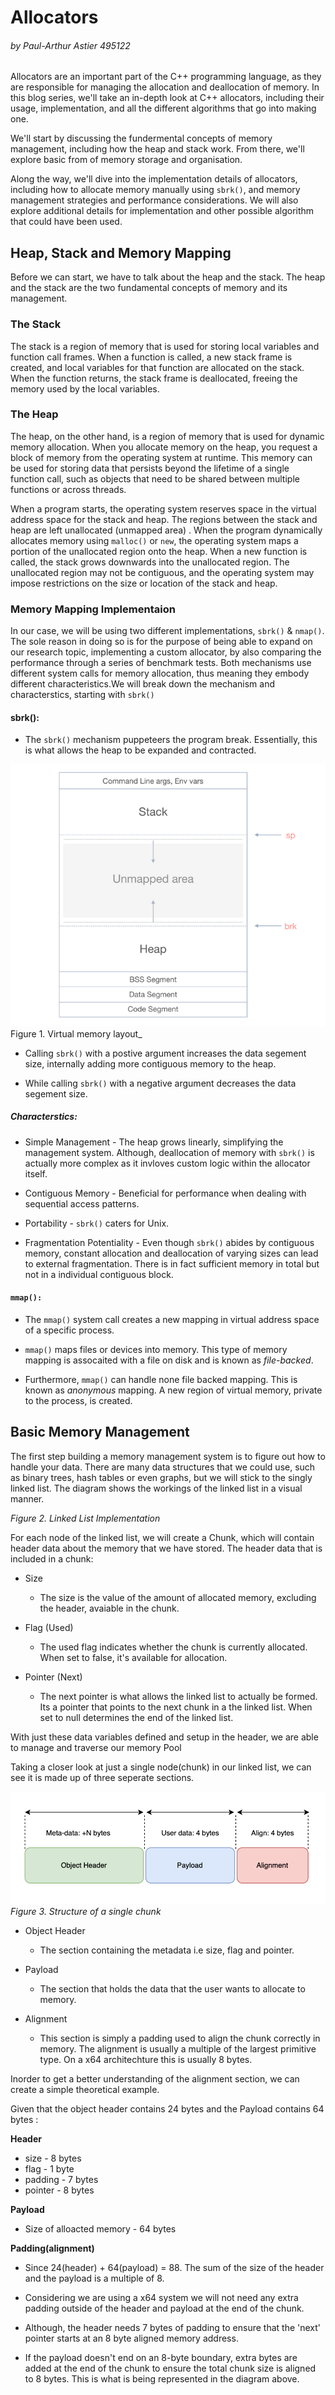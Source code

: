 # Allocators

###### by Paul-Arthur Astier 495122

Allocators are an important part of the C++ programming language, as they are responsible for managing the allocation
and deallocation of memory. In this blog series, we'll take an in-depth look at C++ allocators, including their usage,
implementation, and all the different algorithms that go into making one.

We'll start by discussing the fundermental concepts of memory management, including how the heap and stack work. From there, we'll
explore basic from of memory storage and organisation.

Along the way, we'll dive into the implementation details of allocators, including how to allocate memory manually using
`sbrk()`, and memory management strategies and performance considerations. We will also explore additional details
for implementation and other possible algorithm that could have been used.

## Heap, Stack and Memory Mapping

Before we can start, we have to talk about the heap and the stack. The heap and the stack are the two fundamental
concepts of memory and its management.

### The Stack

The stack is a region of memory that is used for storing local variables and function call frames. When a function is
called, a new stack frame is created, and local variables for that function are allocated on the stack. When the
function returns, the stack frame is deallocated, freeing the memory used by the local variables.

### The Heap

The heap, on the other hand, is a region of memory that is used for dynamic memory allocation. When you allocate memory
on the heap, you request a block of memory from the operating system at runtime. This memory can be used for storing
data that persists beyond the lifetime of a single function call, such as objects that need to be shared between
multiple functions or across threads.

When a program starts, the operating system reserves space in the virtual address space for the stack and heap. The
regions between the stack and heap are left unallocated (unmapped area) . When the program dynamically allocates memory
using `malloc()` or `new`, the operating system maps a portion of the unallocated region onto the heap. When a
new function is called, the stack grows downwards into the unallocated region. The unallocated region may not be
contiguous, and the operating system may impose restrictions on the size or location of the stack and heap.

### Memory Mapping Implementaion

In our case, we will be using two different implementations, `sbrk()` & `nmap()`. The sole reason in doing so is for the purpose of being able to expand on our research topic, implementing a custom allocator, by also comparing the performance through a series of benchmark tests. Both mechanisms use different system calls for memory allocation, thus meaning they embody different characteristics.We will break down the mechanism and characterstics, starting with `sbrk()`

#### sbrk():

- The `sbrk()` mechanism puppeteers the program break. Essentially, this is what allows the heap to be expanded and contracted.

![alt text](image.png)Figure 1. Virtual memory layout\_

- Calling `sbrk()` with a postive argument increases the data segement size, internally adding more contiguous memory to the heap.

- While calling `sbrk()` with a negative argument decreases the data segement size.

##### Characterstics:

- Simple Management - The heap grows linearly, simplifying the management system. Although, deallocation of memory with `sbrk()` is actually more complex as it invloves custom logic within the allocator itself.

- Contiguous Memory - Beneficial for performance when dealing with sequential access patterns.

- Portability - `sbrk()` caters for Unix.

- Fragmentation Potentiality - Even though `sbrk()` abides by contiguous memory, constant allocation and deallocation of varying sizes can lead to external fragmentation. There is in fact sufficient memory in total but not in a individual contiguous block.

#### `mmap():`

- The `mmap()` system call creates a new mapping in virtual address space of a specific process.

- `mmap()` maps files or devices into memory. This type of memory mapping is assocaited with a file on disk and is known as _file-backed_.

- Furthermore, `mmap()` can handle none file backed mapping. This is known as _anonymous_ mapping. A new region of virtual memory, private to the process, is created.

## Basic Memory Management

The first step building a memory management system is to figure out how to handle your data. There are many data structures that we could use, such as binary trees, hash tables or even graphs, but we will stick to the singly linked list. The diagram shows the workings of the linked list in a visual manner.

_Figure 2. Linked List Implementation_

For each node of the linked list, we will create a Chunk, which will contain header data about the memory that we have stored.
The header data that is included in a chunk:

- Size

  - The size is the value of the amount of allocated memory, excluding the header, avaiable in the chunk.

- Flag (Used)

  - The used flag indicates whether the chunk is currently allocated. When set to false, it's available for allocation.

- Pointer (Next)
  - The next pointer is what allows the linked list to actually be formed. Its a pointer that points to the next chunk in a the linked list. When set to null determines the end of the linked list.

With just these data variables defined and setup in the header, we are able to manage and traverse our memory Pool

Taking a closer look at just a single node(chunk) in our linked list, we can see it is made up of three seperate sections.

![alt text](image-1.png)
_Figure 3. Structure of a single chunk_

- Object Header

  - The section containing the metadata i.e size, flag and pointer.

- Payload

  - The section that holds the data that the user wants to allocate to memory.

- Alignment
  - This section is simply a padding used to align the chunk correctly in memory. The alignment is usually a multiple of the largest primitive type. On a x64 architechture this is usually 8 bytes.

Inorder to get a better understanding of the alignment section, we can create a simple theoretical example.

Given that the object header contains 24 bytes and the Payload contains 64 bytes :

**Header**

- size - 8 bytes
- flag - 1 byte
- padding - 7 bytes
- pointer - 8 bytes

**Payload**

- Size of alloacted memory - 64 bytes

**Padding(alignment)**

- Since 24(header) + 64(payload) = 88. The sum of the size of the header and the payload is a multiple of 8.

- Considering we are using a x64 system we will not need any extra padding outside of the header and payload at the end of the chunk.

- Although, the header needs 7 bytes of padding to ensure that the 'next' pointer starts at an 8 byte aligned memory address.

- If the payload doesn't end on an 8-byte boundary, extra bytes are added at the end of the chunk to ensure the total chunk size is aligned to 8 bytes. This is what is being represented in the diagram above.
